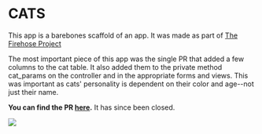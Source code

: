 # CATS

This app is a barebones scaffold of an app. It was made as part of [The Firehose Project](http://www.thefirehoseproject.com/)

The most important piece of this app was the single PR that added a few columns
to the cat table. It also added them to the private method cat_params on the controller and in the appropriate forms and views.
This was important as cats' personality is dependent on their color and age--not just their name.

**You can find the PR [here](https://github.com/danielpowell4/cats/pull/1).** It has since been closed.

![](https://media2.giphy.com/media/7ygVM8vWhlkEo/200w.gif)
